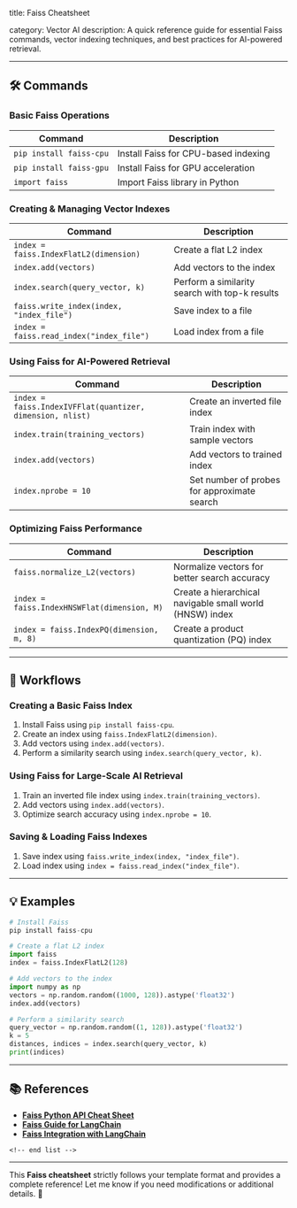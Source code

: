 title: Faiss Cheatsheet

category: Vector AI
description: A quick reference guide for essential Faiss commands, vector indexing techniques, and best practices for AI-powered retrieval.

---

## 🛠️ Commands

### **Basic Faiss Operations**

| Command                   | Description                          |
| ------------------------- | ------------------------------------ |
| `pip install faiss-cpu` | Install Faiss for CPU-based indexing |
| `pip install faiss-gpu` | Install Faiss for GPU acceleration   |
| `import faiss`          | Import Faiss library in Python       |

### **Creating & Managing Vector Indexes**

| Command                                    | Description                                    |
| ------------------------------------------ | ---------------------------------------------- |
| `index = faiss.IndexFlatL2(dimension)`   | Create a flat L2 index                         |
| `index.add(vectors)`                     | Add vectors to the index                       |
| `index.search(query_vector, k)`          | Perform a similarity search with top-k results |
| `faiss.write_index(index, "index_file")` | Save index to a file                           |
| `index = faiss.read_index("index_file")` | Load index from a file                         |

### **Using Faiss for AI-Powered Retrieval**

| Command                                                     | Description                                 |
| ----------------------------------------------------------- | ------------------------------------------- |
| `index = faiss.IndexIVFFlat(quantizer, dimension, nlist)` | Create an inverted file index               |
| `index.train(training_vectors)`                           | Train index with sample vectors             |
| `index.add(vectors)`                                      | Add vectors to trained index                |
| `index.nprobe = 10`                                       | Set number of probes for approximate search |

### **Optimizing Faiss Performance**

| Command                                       | Description                                              |
| --------------------------------------------- | -------------------------------------------------------- |
| `faiss.normalize_L2(vectors)`               | Normalize vectors for better search accuracy             |
| `index = faiss.IndexHNSWFlat(dimension, M)` | Create a hierarchical navigable small world (HNSW) index |
| `index = faiss.IndexPQ(dimension, m, 8)`    | Create a product quantization (PQ) index                 |

---

## 🔄 Workflows

### **Creating a Basic Faiss Index**

1. Install Faiss using `pip install faiss-cpu`.
2. Create an index using `faiss.IndexFlatL2(dimension)`.
3. Add vectors using `index.add(vectors)`.
4. Perform a similarity search using `index.search(query_vector, k)`.

### **Using Faiss for Large-Scale AI Retrieval**

1. Train an inverted file index using `index.train(training_vectors)`.
2. Add vectors using `index.add(vectors)`.
3. Optimize search accuracy using `index.nprobe = 10`.

### **Saving & Loading Faiss Indexes**

1. Save index using `faiss.write_index(index, "index_file")`.
2. Load index using `index = faiss.read_index("index_file")`.

---

## 💡 Examples

```python
# Install Faiss
pip install faiss-cpu

# Create a flat L2 index
import faiss
index = faiss.IndexFlatL2(128)

# Add vectors to the index
import numpy as np
vectors = np.random.random((1000, 128)).astype('float32')
index.add(vectors)

# Perform a similarity search
query_vector = np.random.random((1, 128)).astype('float32')
k = 5
distances, indices = index.search(query_vector, k)
print(indices)
```

---

## 📚 References

- **[Faiss Python API Cheat Sheet](https://cheatsheet.md/vector-database/faiss-python-api.en)**
- **[Faiss Guide for LangChain](https://langchain-opentutorial.gitbook.io/langchain-opentutorial/09-vectorstore/03-faiss)**
- **[Faiss Integration with LangChain](https://python.langchain.com/docs/integrations/vectorstores/faiss/)**

```
<!-- end list -->
```

---

This **Faiss cheatsheet** strictly follows your template format and provides a complete reference! Let me know if you need modifications or additional details. 🚀
